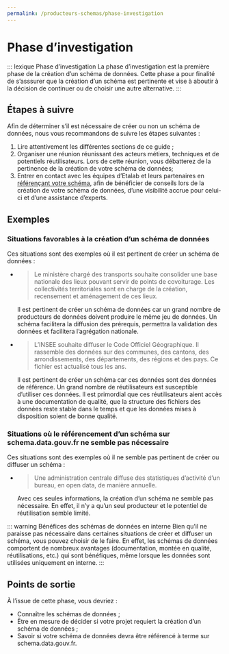 ```yaml
---
permalink: /producteurs-schemas/phase-investigation
---
```


# Phase d’investigation

::: lexique Phase d’investigation
La phase d’investigation est la première phase de la création d’un schéma de données. Cette phase a pour finalité de s’asssurer que la création d’un schéma est pertinente et vise à aboutir à la décision de continuer ou de choisir une autre alternative.
::: 

## Étapes à suivre
Afin de déterminer s’il est nécessaire de créer ou non un schéma de données, nous vous recommandons de suivre les étapes suivantes :

1. Lire attentivement les différentes sections de ce guide ;
1. Organiser une réunion réunissant des acteurs métiers, techniques et de potentiels réutilisateurs. Lors de cette réunion, vous débatterez de la pertinence de la création de votre schéma de données;
1. Entrer en contact avec les équipes d’Etalab et leurs partenaires en [référençant votre schéma](4-integration-schema-datagouv.md#qui-peut-référencer-des-schémas-), afin de bénéficier de conseils lors de la création de votre schéma de données, d’une visibilité accrue pour celui-ci et d’une assistance d’experts.

## Exemples

### Situations favorables à la création d’un schéma de données

Ces situations sont des exemples où il est pertinent de créer un schéma de données :

-
    > Le ministère chargé des transports souhaite consolider une base nationale des lieux pouvant servir de points de covoiturage. Les collectivités territoriales sont en charge de la création, recensement et aménagement de ces lieux.

    Il est pertinent de créer un schéma de données car un grand nombre de producteurs de données doivent produire le même jeu de données. Un schéma facilitera la diffusion des prérequis, permettra la validation des données et facilitera l’agrégation nationale.
-
    > L’INSEE souhaite diffuser le Code Officiel Géographique. Il rassemble des données sur des communes, des cantons, des arrondissements, des départements, des régions et des pays. Ce fichier est actualisé tous les ans.

    Il est pertinent de créer un schéma car ces données sont des données de référence. Un grand nombre de réutilisateurs est susceptible d’utiliser ces données. Il est primordial que ces réutilisateurs aient accès à une documentation de qualité, que la structure des fichiers des données reste stable dans le temps et que les données mises à disposition soient de bonne qualité.

### Situations où le référencement d’un schéma sur schema.data.gouv.fr ne semble pas nécessaire

Ces situations sont des exemples où il ne semble pas pertinent de créer ou diffuser un schéma :

-
    > Une administration centrale diffuse des statistiques d’activité d’un bureau, en open data, de manière annuelle.

    Avec ces seules informations, la création d’un schéma ne semble pas nécessaire. En effet, il n’y a qu’un seul producteur et le potentiel de réutilisation semble limité.

::: warning Bénéfices des schémas de données en interne
Bien qu’il ne paraisse pas nécessaire dans certaines situations de créer et diffuser un schéma, vous pouvez choisir de le faire. En effet, les schémas de données comportent de nombreux avantages (documentation, montée en qualité, réutilisations, etc.) qui sont bénéfiques, même lorsque les données sont utilisées uniquement en interne.
:::

## Points de sortie
À l’issue de cette phase, vous devriez :

- Connaître les schémas de données ;
- Être en mesure de décider si votre projet requiert la création d’un schéma de données ;
- Savoir si votre schéma de données devra être référencé à terme sur schema.data.gouv.fr.
